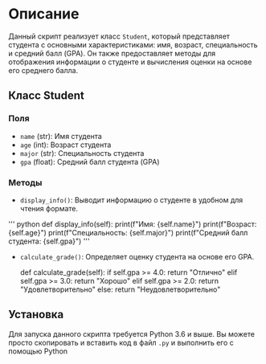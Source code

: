 # Описание

Данный скрипт реализует класс `Student`, который представляет студента с основными характеристиками:
имя, возраст, специальность и средний балл (GPA).
Он также предоставляет методы для отображения информации о студенте и вычисления оценки на основе его
среднего балла.

## Класс Student

### Поля

- `name` (str): Имя студента
- `age` (int): Возраст студента
- `major` (str): Специальность студента
- `gpa` (float): Средний балл студента (GPA)

### Методы

- `display_info()`: Выводит информацию о студенте в удобном для чтения формате.
  
''' python
def display_info(self):
print(f"Имя: {self.name}")
print(f"Возраст: {self.age}")
print(f"Специальность: {self.major}")
print(f"Средний балл студента: {self.gpa}")
'''

- `calculate_grade()`: Определяет оценку студента на основе его GPA.
  

  def calculate_grade(self):
      if self.gpa >= 4.0:
          return "Отлично"
      elif self.gpa >= 3.0:
          return "Хорошо"
      elif self.gpa >= 2.0:
          return "Удовлетворительно"
      else:
          return "Неудовлетворительно"

## Установка

Для запуска данного скрипта требуется Python 3.6 и выше. Вы можете просто скопировать и вставить код
в файл `.py` и выполнить его с помощью Python
